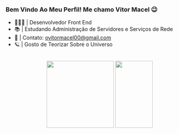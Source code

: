 ### Bem Vindo Ao Meu Perfil! Me chamo Vitor Macel 😉

- 👨🏻‍💻 | Desenvolvedor Front End
- 📚 | Estudando Administração de Servidores e Serviços de Rede
- 📧 | Contato: ovitormacel00@gmail.com
- 🪐 | Gosto de Teorizar Sobre o Universo

##

<div align="center">
  <img height='180em' display="inline-block" src="https://github-readme-stats.vercel.app/api?username=ovitormacel&show_icons=true&theme=dark"/>
  <img height='180em' width='100em' display="inline-block" src="https://github-readme-stats.vercel.app/api/top-langs/?username=ovitormacel&layout=compact&theme=dark"/>
</div>

##
